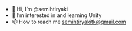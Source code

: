 - 👋 Hi, I’m @semihtiryaki
- 👀 I’m interested in and learning Unity
- 📫 How to reach me semihtiryakitk@gmail.com

<!---
semihtiryaki/semihtiryaki is a ✨ special ✨ repository because its `README.md` (this file) appears on your GitHub profile.
You can click the Preview link to take a look at your changes.
--->
